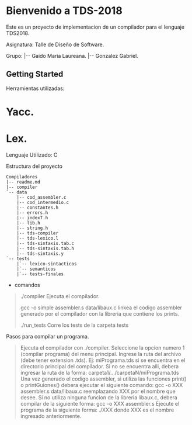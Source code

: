 Bienvenido a TDS-2018
================

Este es un proyecto de implementacion de un compilador para el lenguaje TDS2018.

Asignatura: Talle de Diseño de Software.

Grupo:
    |-- Gaido Maria Laureana.
    |-- Gonzalez Gabriel.


Getting Started
---------------

Herramientas utilizadas:

# Yacc.
# Lex.

Lenguaje Utilizado: C

Estructura del proyecto

```
Compiladores
|-- readme.md
|-- compiler
`-- data
    |-- cod_assembler.c
    |-- cod_intermedio.c
    |-- constantes.h
    |-- errors.h
    |-- indexT.h
    |-- lib.h
    |-- string.h
    |-- tds-compiler
    |-- tds-lexico.l
    |-- tds-sintaxis.tab.c
    |-- tds-sintaxis.tab.h
    |-- tds-sintaxis.y
`-- tests
    |`-- lexico-sintacticos
    |`-- semanticos
    |`-- tests-finales
```

* comandos
>  ./compiler
>  Ejecuta el compilador.
>
>  gcc -o simple assembler.s data/libaux.c
>  linkea el codigo assembler generado por el compilador con la libreria que contiene los prints.
>
>  ./run_tests
>  Corre los tests de la carpeta tests

Pasos para compilar un programa.

>  Ejecuta el compilador con ./compiler.
>  Seleccione la opcion numero 1 (compilar programa) del menu principal.
>  Ingrese la ruta del archivo (debe tener extension .tds). Ej: miPrograma.tds si se encuentra en el directorio principal del compilador.
>  Si no se encuentra alli, debera ingresar la ruta de la forma: carpeta1/.../carpetaN/miPrograma.tds
>  Una vez generado el codigo assembler, si utiliza las funciones print() o printGuiones() debera ejecutar el siguiente comando: gcc -o XXX assembler.s data/libaux.c reemplazando XXX por el nombre que desee.
>  Si no utiliza ninguna funcion de la libreria libaux.c, debera compilar de la siguiente forma: gcc -o XXX assembler.s
>  Ejecute el programa de la siguiente forma: ./XXX  donde XXX es el nombre ingresado anteriormente.
